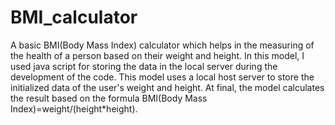# BMI_calculator
A basic BMI(Body Mass Index) calculator which helps in the measuring of the health of a person based on their weight and height. 
In this model, I used java script for storing the data in the local server during the development of the code. 
This model uses a local host server to store the initialized data of the user's weight and height. 
At final, the model calculates the result based on the formula BMI(Body Mass Index)=weight/(height*height).
